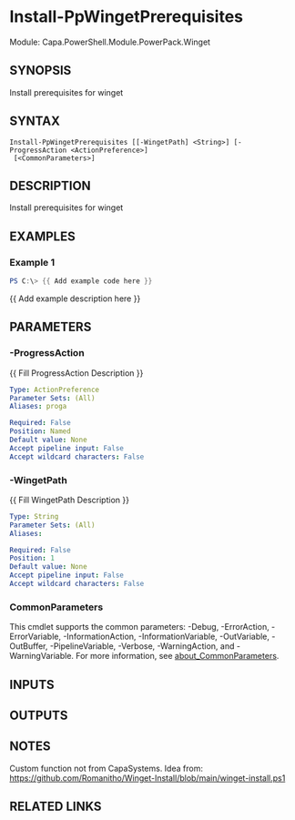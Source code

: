 # Install-PpWingetPrerequisites

Module: Capa.PowerShell.Module.PowerPack.Winget

## SYNOPSIS
Install prerequisites for winget

## SYNTAX

```
Install-PpWingetPrerequisites [[-WingetPath] <String>] [-ProgressAction <ActionPreference>]
 [<CommonParameters>]
```

## DESCRIPTION
Install prerequisites for winget

## EXAMPLES

### Example 1
```powershell
PS C:\> {{ Add example code here }}
```

{{ Add example description here }}

## PARAMETERS

### -ProgressAction
{{ Fill ProgressAction Description }}

```yaml
Type: ActionPreference
Parameter Sets: (All)
Aliases: proga

Required: False
Position: Named
Default value: None
Accept pipeline input: False
Accept wildcard characters: False
```

### -WingetPath
{{ Fill WingetPath Description }}

```yaml
Type: String
Parameter Sets: (All)
Aliases:

Required: False
Position: 1
Default value: None
Accept pipeline input: False
Accept wildcard characters: False
```

### CommonParameters
This cmdlet supports the common parameters: -Debug, -ErrorAction, -ErrorVariable, -InformationAction, -InformationVariable, -OutVariable, -OutBuffer, -PipelineVariable, -Verbose, -WarningAction, and -WarningVariable. For more information, see [about_CommonParameters](http://go.microsoft.com/fwlink/?LinkID=113216).

## INPUTS

## OUTPUTS

## NOTES
Custom function not from CapaSystems.
Idea from: https://github.com/Romanitho/Winget-Install/blob/main/winget-install.ps1

## RELATED LINKS
